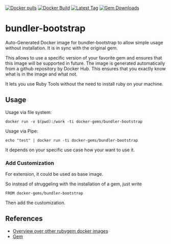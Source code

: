 [![Docker pulls](https://img.shields.io/docker/pulls/rubygem/bundler-bootstrap.svg)](https://hub.docker.com/r/rubygem/bundler-bootstrap/)
[![Docker Build](https://img.shields.io/docker/automated/rubygem/bundler-bootstrap.svg)](https://hub.docker.com/r/rubygem/bundler-bootstrap/)
[![Latest Tag](https://img.shields.io/github/tag/docker-rubygem/bundler-bootstrap.svg)](https://hub.docker.com/r/rubygem/bundler-bootstrap/)
[![Gem Downloads](https://img.shields.io/gem/dt/bundler-bootstrap.svg)](https://rubygems.org/gems/bundler-bootstrap/)
# bundler-bootstrap

Auto-Generated Docker image for bundler-bootstrap to allow simple usage without installation.
It is in sync with the original gem.

This allows to use a specific version of your favorite gem and ensures that this image will be supported in future.
The image is generated automatically from a github repository by Docker Hub.
This ensures that you exactly know what is in the image and what not.

It lets you use Ruby Tools without the need to install ruby on your machine.

## Usage

Usage via file system:

`docker run -v $(pwd):/work -ti docker-gems/bundler-bootstrap`

Usage via Pipe:

`echo "test" | docker run -ti docker-gems/bundler-bootstrap`

It depends on your specific use case how your want to use it.

### Add Customization

For extension, it could be used as base image.

So instead of struggeling with the installation of a gem, just write

`FROM docker-gems/bundler-bootstrap`

Then add the customization.

## References

 - [Overview over other rubygem docker images](https://github.com/thinkbot/docker-rubygem)
 - [Gem](https://rubygems.org/gems/bundler-bootstrap/)
